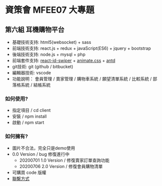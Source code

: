 # 資策會 MFEE07 大專題
## 第六組 耳機購物平台
- 基礎技術支持: html5(websocket) + sass 
- 前端技術支持: react.js + redux + javaScript(ES6) + jquery + bootstrap
- 後端技術支持: node.js + mysql + php 
- 前端套件支持: [react-id-swiper](https://kidjp85.github.io/example/default/) + [animate.css](https://animate.style/) + [antd](https://ant.design/index-cn)
- git技術: git (github / bitbucket)
- 編輯器技術: vscode
- 功能說明： 會員管理 / 賣家管理 / 購物車系統 / 願望清單系統 / 比較系統 / 部落格系統 / 結帳系統

### 如何使用? ###
- 指定項目   /   cd client
- 安裝      /   npm install
- 啟動      /   npm start

### 如何擁有? ###
* 圖片不合法，完全只是demo使用
* 0.0 Version / bug 修復進行中
    - 20200701 1.0 Version / 修復賣家訂單查詢功能
    - 20200706 2.0 Version / 修復會員購物清單
* 可購買 code 版權
* [聯繫方式](https://treefonts.com/)